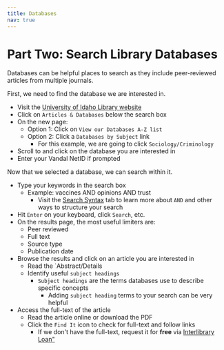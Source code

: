 ```yaml
---
title: Databases
nav: true
---
```

# Part Two: Search Library Databases
Databases can be helpful places to search as they include peer-reviewed articles from multiple journals.

First, we need to find the database we are interested in.
* Visit the <a href="https://www.lib.uidaho.edu/" target="_blank">University of Idaho Library website</a>
* Click on `Articles & Databases` below the search box
* On the new page:
  * Option 1: Click on `View our Databases A-Z list`
  * Option 2: Click a `Databases by Subject` link
    * For this example, we are going to click `Sociology/Criminology`
* Scroll to and click on the database you are interested in
* Enter your Vandal NetID if prompted 

Now that we selected a database, we can search within it.
* Type your keywords in the search box
  * Example: vaccines AND opinions AND trust
    * Visit the <a href="https://jylisadoney.github.io/soc-341/4-syntax.html" target="_blank">Search Syntax</a> tab to learn more about `AND` and other ways to structure your search
* Hit `Enter` on your keyboard, click `Search`, etc.
* On the results page, the most useful limiters are:
  * Peer reviewed
  * Full text
  * Source type
  * Publication date
* Browse the results and click on an article you are interested in
  * Read the `Abstract/Details
  * Identify useful `subject headings`
    * `Subject headings` are the terms databases use to describe specific concepts
	  * Adding `subject heading` terms to your search can be very helpful
* Access the full-text of the article
  * Read the article online or download the PDF
  * Click the `Find It` icon to check for full-text and follow links
    * If we don't have the full-text, request it for **free** via <a href ="https://www.lib.uidaho.edu/services/ill/" target="_blank">Interlibrary Loan"